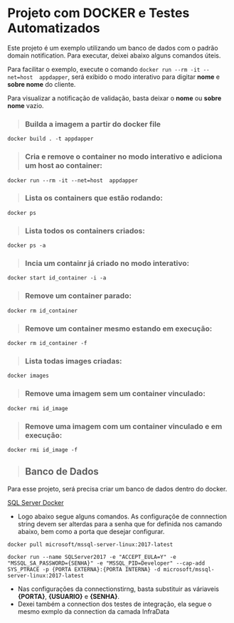 # Projeto com DOCKER  e Testes Automatizados
Este projeto é um exemplo utilizando um banco de dados com o padrão domain notification. Para executar, deixei abaixo alguns comandos úteis.

Para facilitar o exemplo, execute o comando ``docker run --rm -it --net=host  appdapper``, será exibido o modo interativo para digitar **nome** e **sobre nome** do cliente.

Para visualizar a notificação de validação, basta deixar o **nome** ou **sobre nome** vazio.

>### Builda a imagem a partir do docker file
```docker
docker build . -t appdapper
`````
>### Cria e remove o container no modo interativo e adiciona um host ao container:
```docker
docker run --rm -it --net=host  appdapper
```

>### Lista os containers que estão rodando:
```docker
docker ps
```

>### Lista todos os containers criados:
```docker
docker ps -a
```

>### Incia um **containr já criado** no modo interativo:
```docker
docker start id_container -i -a
```

>### Remove um container parado:
```docker
docker rm id_container
```

>### Remove um container mesmo estando em execução:
```docker
docker rm id_container -f
```

>### Lista todas images criadas:
```docker
docker images
```

>### Remove uma imagem sem um container vinculado:
```docker
docker rmi id_image
```

>### Remove uma imagem com um container vinculado e em execução:
```docker
docker rmi id_image -f
```

>## Banco de Dados
Para esse projeto, será precisa criar um banco de dados dentro do docker.

[SQL Server Docker](https://docs.microsoft.com/pt-br/sql/linux/sql-server-linux-configure-docker?view=sql-server-2017)

* Logo abaixo segue alguns comandos. As configuraçõe de connnection string devem ser alterdas para a senha que for definida nos camando abaixo, bem como a porta que desejar configurar.

```
docker pull microsoft/mssql-server-linux:2017-latest
```
```
docker run --name SQLServer2017 -e "ACCEPT_EULA=Y" -e "MSSQL_SA_PASSWORD={SENHA}" -e "MSSQL_PID=Developer" --cap-add SYS_PTRACE -p {PORTA EXTERNA}:{PORTA INTERNA} -d microsoft/mssql-server-linux:2017-latest
```

* Nas configurações da connectionstirng, basta substituir as váriaveis **{PORTA}**, **{USUARIO}** e **{SENHA}**.
* Dexei também a connection dos testes de integração, ela segue o mesmo exmplo da connection da camada InfraData